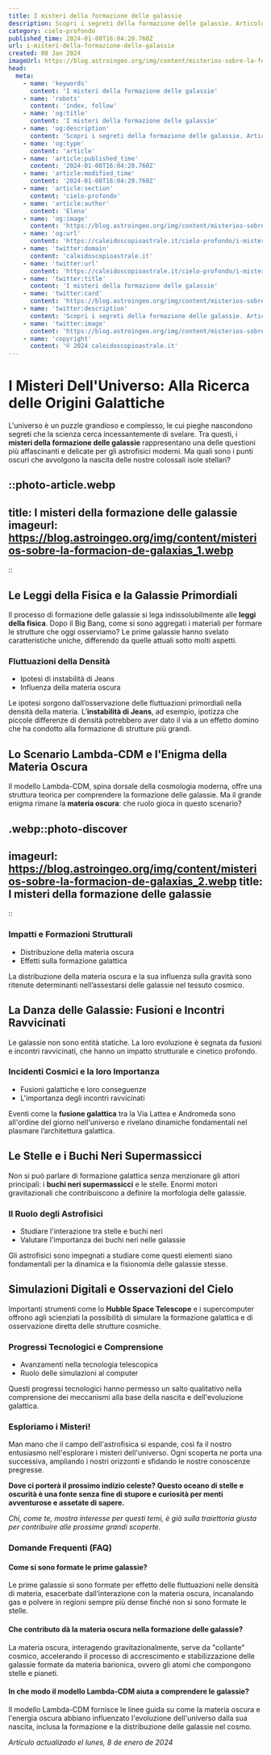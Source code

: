 ```yaml
---
title: I misteri della formazione delle galassie
description: Scopri i segreti della formazione delle galassie. Articolo profondo, ricco di misteri cosmici svelati. Astronomia ed enigmi delluniverso.
category: cielo-profondo
published_time: 2024-01-08T16:04:20.760Z
url: i-misteri-della-formazione-delle-galassie
created: 08 Jan 2024
imageUrl: https://blog.astroingeo.org/img/content/misterios-sobre-la-formacion-de-galaxias_1.webp
head:
  meta:
    - name: 'keywords'
      content: 'I misteri della formazione delle galassie'
    - name: 'robots'
      content: 'index, follow'
    - name: 'og:title'
      content: 'I misteri della formazione delle galassie'
    - name: 'og:description'
      content: 'Scopri i segreti della formazione delle galassie. Articolo profondo, ricco di misteri cosmici svelati. Astronomia ed enigmi delluniverso.'
    - name: 'og:type'
      content: 'article'
    - name: 'article:published_time'
      content: '2024-01-08T16:04:20.760Z'
    - name: 'article:modified_time'
      content: '2024-01-08T16:04:20.760Z'
    - name: 'article:section'
      content: 'cielo-profondo'
    - name: 'article:author'
      content: 'Elena'
    - name: 'og:image'
      content: 'https://blog.astroingeo.org/img/content/misterios-sobre-la-formacion-de-galaxias_1.webp'
    - name: 'og:url'
      content: 'https://caleidoscopioastrale.it/cielo-profondo/i-misteri-della-formazione-delle-galassie'
    - name: 'twitter:domain'
      content: 'caleidoscopioastrale.it'
    - name: 'twitter:url'
      content: 'https://caleidoscopioastrale.it/cielo-profondo/i-misteri-della-formazione-delle-galassie'
    - name: 'twitter:title'
      content: 'I misteri della formazione delle galassie'
    - name: 'twitter:card'
      content: 'https://blog.astroingeo.org/img/content/misterios-sobre-la-formacion-de-galaxias_1.webp'
    - name: 'twitter:description'
      content: 'Scopri i segreti della formazione delle galassie. Articolo profondo, ricco di misteri cosmici svelati. Astronomia ed enigmi delluniverso.'
    - name: 'twitter:image'
      content: 'https://blog.astroingeo.org/img/content/misterios-sobre-la-formacion-de-galaxias_1.webp'
    - name: 'copyright'
      content: '© 2024 caleidoscopioastrale.it'
---
```

# I Misteri Dell'Universo: Alla Ricerca delle Origini Galattiche

L'universo è un puzzle grandioso e complesso, le cui pieghe nascondono segreti che la scienza cerca incessantemente di svelare. Tra questi, i **misteri della formazione delle galassie** rappresentano una delle questioni più affascinanti e delicate per gli astrofisici moderni. Ma quali sono i punti oscuri che avvolgono la nascita delle nostre colossali isole stellari?

::photo-article.webp
---
title: I misteri della formazione delle galassie
imageurl: https://blog.astroingeo.org/img/content/misterios-sobre-la-formacion-de-galaxias_1.webp
---
::

## Le Leggi della Fisica e la Galassie Primordiali

Il processo di formazione delle galassie si lega indissolubilmente alle **leggi della fisica**. Dopo il Big Bang, come si sono aggregati i materiali per formare le strutture che oggi osserviamo? Le prime galassie hanno svelato caratteristiche uniche, differendo da quelle attuali sotto molti aspetti.

### Fluttuazioni della Densità
- Ipotesi di instabilità di Jeans
- Influenza della materia oscura

Le ipotesi sorgono dall’osservazione delle fluttuazioni primordiali nella densità della materia. L’**instabilità di Jeans**, ad esempio, ipotizza che piccole differenze di densità potrebbero aver dato il via a un effetto domino che ha condotto alla formazione di strutture più grandi.

## Lo Scenario Lambda-CDM e l'Enigma della Materia Oscura

Il modello Lambda-CDM, spina dorsale della cosmologia moderna, offre una struttura teorica per comprendere la formazione delle galassie. Ma il grande enigma rimane la **materia oscura**: che ruolo gioca in questo scenario?

.webp::photo-discover
---
imageurl: https://blog.astroingeo.org/img/content/misterios-sobre-la-formacion-de-galaxias_2.webp
title: I misteri della formazione delle galassie
---
::

### Impatti e Formazioni Strutturali
- Distribuzione della materia oscura
- Effetti sulla formazione galattica 

La distribuzione della materia oscura e la sua influenza sulla gravità sono ritenute determinanti nell’assestarsi delle galassie nel tessuto cosmico.

## La Danza delle Galassie: Fusioni e Incontri Ravvicinati

Le galassie non sono entità statiche. La loro evoluzione è segnata da fusioni e incontri ravvicinati, che hanno un impatto strutturale e cinetico profondo.

### Incidenti Cosmici e la loro Importanza
- Fusioni galattiche e loro conseguenze
- L'importanza degli incontri ravvicinati

Eventi come la **fusione galattica** tra la Via Lattea e Andromeda sono all'ordine del giorno nell'universo e rivelano dinamiche fondamentali nel plasmare l’architettura galattica.

## Le Stelle e i Buchi Neri Supermassicci

Non si può parlare di formazione galattica senza menzionare gli attori principali: i **buchi neri supermassicci** e le stelle. Enormi motori gravitazionali che contribuiscono a definire la morfologia delle galassie.

### Il Ruolo degli Astrofisici
- Studiare l'interazione tra stelle e buchi neri
- Valutare l'importanza dei buchi neri nelle galassie

Gli astrofisici sono impegnati a studiare come questi elementi siano fondamentali per la dinamica e la fisionomia delle galassie stesse.

## Simulazioni Digitali e Osservazioni del Cielo

Importanti strumenti come lo **Hubble Space Telescope** e i supercomputer offrono agli scienziati la possibilità di simulare la formazione galattica e di osservazione diretta delle strutture cosmiche.

### Progressi Tecnologici e Comprensione
- Avanzamenti nella tecnologia telescopica
- Ruolo delle simulazioni al computer

Questi progressi tecnologici hanno permesso un salto qualitativo nella comprensione dei meccanismi alla base della nascita e dell'evoluzione galattica.

### **Esploriamo i Misteri!**

Man mano che il campo dell'astrofisica si espande, così fa il nostro entusiasmo nell'esplorare i misteri dell'universo. Ogni scoperta ne porta una successiva, ampliando i nostri orizzonti e sfidando le nostre conoscenze pregresse.

**Dove ci porterà il prossimo indizio celeste? Questo oceano di stelle e oscurità è una fonte senza fine di stupore e curiosità per menti avventurose e assetate di sapere.**

_Chi, come te, mostra interesse per questi temi, è già sulla traiettoria giusta per contribuire alle prossime grandi scoperte._

### Domande Frequenti (FAQ)

#### Come si sono formate le prime galassie?
Le prime galassie si sono formate per effetto delle fluttuazioni nelle densità di materia, esacerbate dall’interazione con la materia oscura, incanalando gas e polvere in regioni sempre più dense finché non si sono formate le stelle.

#### Che contributo dà la materia oscura nella formazione delle galassie? 
La materia oscura, interagendo gravitazionalmente, serve da "collante" cosmico, accelerando il processo di accrescimento e stabilizzazione delle galassie formate da materia barionica, ovvero gli atomi che compongono stelle e pianeti.

#### In che modo il modello Lambda-CDM aiuta a comprendere le galassie?
Il modello Lambda-CDM fornisce le linee guida su come la materia oscura e l'energia oscura abbiano influenzato l'evoluzione dell'universo dalla sua nascita, inclusa la formazione e la distribuzione delle galassie nel cosmo.

_Artículo actualizado el lunes, 8 de enero de 2024_